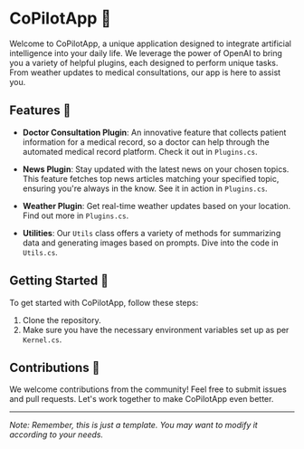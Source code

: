 # CoPilotApp 🚀  
  
Welcome to CoPilotApp, a unique application designed to integrate artificial intelligence into your daily life. We leverage the power of OpenAI to bring you a variety of helpful plugins, each designed to perform unique tasks. From weather updates to medical consultations, our app is here to assist you.  
  
## Features 🎁  
  
- **Doctor Consultation Plugin**: An innovative feature that collects patient information for a medical record, so a doctor can help through the automated medical record platform. Check it out in `Plugins.cs`.  
  
- **News Plugin**: Stay updated with the latest news on your chosen topics. This feature fetches top news articles matching your specified topic, ensuring you're always in the know. See it in action in `Plugins.cs`.  
  
- **Weather Plugin**: Get real-time weather updates based on your location. Find out more in `Plugins.cs`.  
  
- **Utilities**: Our `Utils` class offers a variety of methods for summarizing data and generating images based on prompts. Dive into the code in `Utils.cs`.  
  
## Getting Started 🏁  
  
To get started with CoPilotApp, follow these steps:  
  
1. Clone the repository.  
2. Make sure you have the necessary environment variables set up as per `Kernel.cs`.  
  
## Contributions 🤝  
  
We welcome contributions from the community! Feel free to submit issues and pull requests. Let's work together to make CoPilotApp even better.  
  
---  
  
*Note: Remember, this is just a template. You may want to modify it according to your needs.*  
